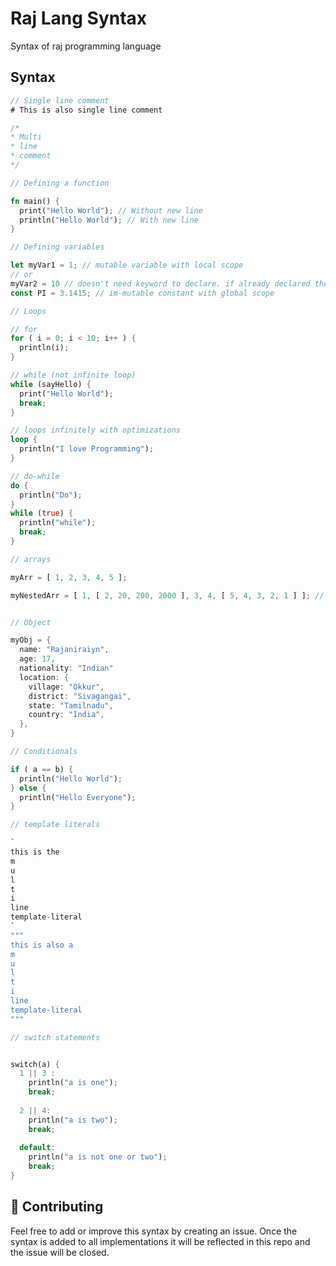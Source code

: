 # Raj Lang Syntax
Syntax of raj programming language

## Syntax

```rs
// Single line comment
# This is also single line comment

/*
* Multi
* line
* comment
*/

// Defining a function

fn main() {
  print("Hello World"); // Without new line
  println("Hello World"); // With new line
}

// Defining variables

let myVar1 = 1; // mutable variable with local scope
// or
myVar2 = 10 // doesn't need keyword to declare. if already declared then changes it
const PI = 3.1415; // im-mutable constant with global scope

// Loops

// for
for ( i = 0; i < 10; i++ ) {
  println(i);
}

// while (not infinite loop)
while (sayHello) {
  print("Hello World");
  break;
}

// loops infinitely with optimizations
loop {
  println("I love Programming");
}

// do-while
do {
  println("Do");
}
while (true) {
  println("while");
  break;
}

// arrays

myArr = [ 1, 2, 3, 4, 5 ];

myNestedArr = [ 1, [ 2, 20, 200, 2000 ], 3, 4, [ 5, 4, 3, 2, 1 ] ]; // arrays within array


// Object

myObj = {
  name: "Rajaniraiyn",
  age: 17,
  nationality: "Indian"
  location: {
    village: "Okkur",
    district: "Sivagangai",
    state: "Tamilnadu",
    country: "India",
  },
}

// Conditionals

if ( a == b) {
  println("Hello World");
} else {
  println("Hello Everyone");
}

// template literals

`
this is the 
m
u
l
t
i
line
template-literal
`
"""
this is also a 
m
u
l
t
i
line
template-literal
"""

// switch statements


switch(a) {
  1 || 3 :
    println("a is one");
    break;
    
  2 || 4:
    println("a is two");
    break;
    
  default:
    println("a is not one or two");
    break;
}
```

## 🤝 Contributing

  Feel free to add or improve this syntax by creating an issue.
  Once the syntax is added to all implementations it will be reflected in this repo and the issue will be closed.
